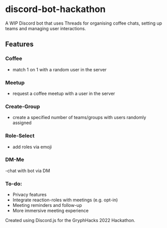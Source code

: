 # discord-bot-hackathon
A WIP Discord bot that uses Threads for organising coffee chats, setting up teams and managing user interactions. 

## Features

### Coffee

- match 1 on 1 with a random user in the server

### Meetup

- request a coffee meetup with a user in the server

### Create-Group 

- create a specified number of teams/groups with users randomly assigned

### Role-Select

- add roles via emoji

### DM-Me

-chat with bot via DM


### To-do:
- Privacy features
- Integrate reaction-roles with meetings (e.g. opt-in)
- Meeting reminders and follow-up
- More immersive meeting experience


Created using Discord.js for the GryphHacks 2022 Hackathon.
